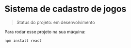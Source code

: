 <h1>Sistema de cadastro de jogos </h1>

> Status do projeto: em desenvolvimento

Para rodar esse projeto na sua máquina:
```
npm install react
```

